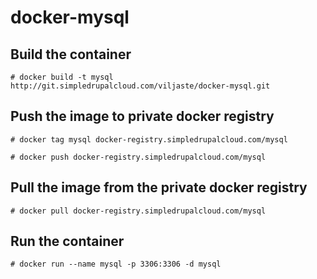 docker-mysql
============

Build the container
-----------------

`# docker build -t mysql http://git.simpledrupalcloud.com/viljaste/docker-mysql.git`

Push the image to private docker registry
---------------------

`# docker tag mysql docker-registry.simpledrupalcloud.com/mysql`

`# docker push docker-registry.simpledrupalcloud.com/mysql`

Pull the image from the private docker registry
---------------------

`# docker pull docker-registry.simpledrupalcloud.com/mysql`

Run the container
---------------

`# docker run --name mysql -p 3306:3306 -d mysql`